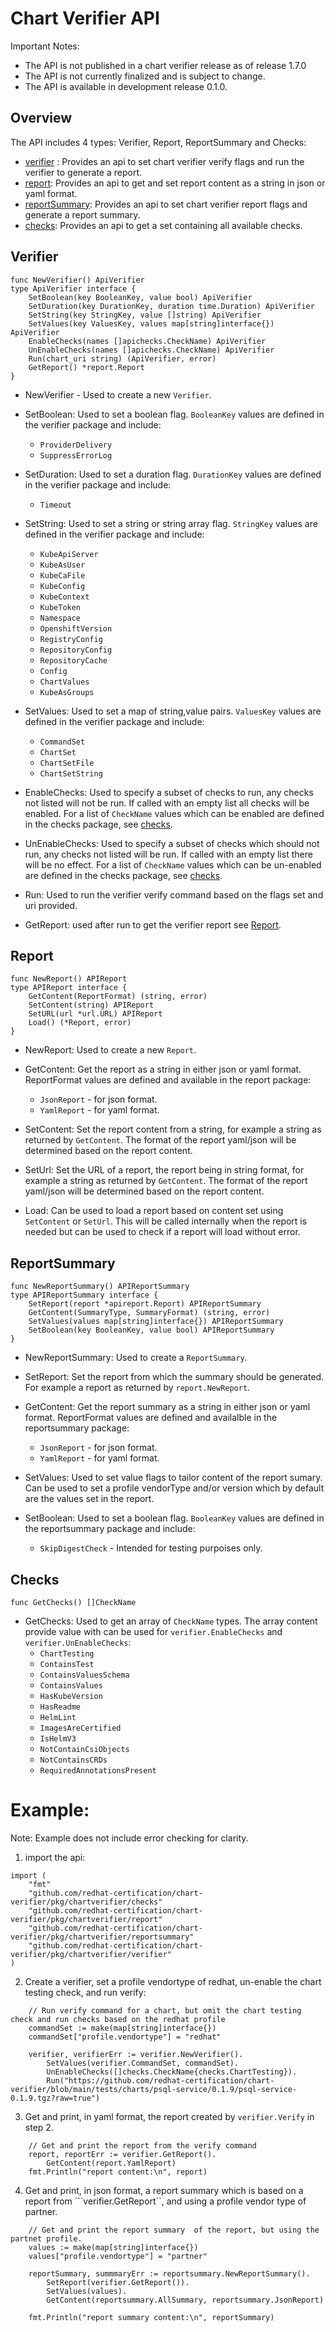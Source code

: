 # Chart Verifier API

Important Notes:
- The API is not published in a chart verifier release as of release 1.7.0
- The API is not currently finalized and is subject to change.
- The API is available in development release 0.1.0.

## Overview

The API includes 4 types: Verifier, Report, ReportSummary and Checks:

- [verifier](#verifier) : Provides an api to set chart verifier verify flags and run the verifier to generate a report.
- [report](#report): Provides an api to get and set report content as a string in json or yaml format.
- [reportSummary](#reportsummary): Provides an api to set chart verifier report flags and generate a report summary.
- [checks](#checks): Provides an api to get a set containing all available checks.

## Verifier

```
func NewVerifier() ApiVerifier
type ApiVerifier interface {
	SetBoolean(key BooleanKey, value bool) ApiVerifier
	SetDuration(key DurationKey, duration time.Duration) ApiVerifier
	SetString(key StringKey, value []string) ApiVerifier
	SetValues(key ValuesKey, values map[string]interface{}) ApiVerifier
	EnableChecks(names []apichecks.CheckName) ApiVerifier
	UnEnableChecks(names []apichecks.CheckName) ApiVerifier
	Run(chart_uri string) (ApiVerifier, error)
	GetReport() *report.Report
}
```

- NewVerifier - Used to create a new ```Verifier```.
  
- SetBoolean: Used to set a boolean flag. ```BooleanKey``` values are defined in the verifier package and include:
  - ```ProviderDelivery```
  - ```SuppressErrorLog```
    
- SetDuration: Used to set a duration flag. ```DurationKey``` values are defined in the verifier package and include:
  - ```Timeout```
    
- SetString: Used to set a string or string array flag. ```StringKey``` values are defined in the verifier package and include:
  - ```KubeApiServer```
  - ```KubeAsUser```
  - ```KubeCaFile```
  - ```KubeConfig```
  - ```KubeContext```
  - ```KubeToken```
  - ```Namespace```
  - ```OpenshiftVersion```
  -  ```RegistryConfig```
  -  ```RepositoryConfig```
  -  ```RepositoryCache```
  -  ```Config```
  -  ```ChartValues```
  -  ```KubeAsGroups```

- SetValues: Used to set a map of string,value pairs. ```ValuesKey``` values are defined in the verifier package and include:
  - ```CommandSet```
  - ```ChartSet```
  - ```ChartSetFile```
  - ```ChartSetString```

- EnableChecks: Used to specify a subset of checks to run, any checks not listed will not be run. If called with an empty list all checks will be enabled. For a list of ```CheckName``` values which can be enabled are defined in the checks package, see [checks](#checks).

- UnEnableChecks: Used to specify a subset of checks which should not run, any checks not listed will be run. If called with an empty list there will be no effect. For a list of ```CheckName``` values which can be un-enabled are defined in the checks package, see [checks](#checks).

- Run: Used to run the verifier verify command based on the flags set and uri provided.

- GetReport: used after run to get the verifier report see [Report](#report).

## Report

```
func NewReport() APIReport
type APIReport interface {
    GetContent(ReportFormat) (string, error)
    SetContent(string) APIReport
    SetURL(url *url.URL) APIReport
    Load() (*Report, error)
}
```

- NewReport: Used to create a new ```Report```.
  
- GetContent: Get the report as a string in either json or yaml format. ReportFormat values are defined and available in the report package:
  - ```JsonReport``` - for json format.
  - ```YamlReport``` - for yaml format.
    
- SetContent: Set the report content from a string, for example a string as returned by ```GetContent```. The format of the report yaml/json will be determined based on the report content.
  
- SetUrl: Set the URL of a report, the report being in string format, for example a string as returned by ```GetContent```. The format of the report yaml/json will be determined based on the report content. 
  
- Load: Can be used to load a report based on content set using ```SetContent``` or ```SetUrl```. This will be called internally when the report is needed but can be used to check if a report will load without error.

## ReportSummary
```
func NewReportSummary() APIReportSummary
type APIReportSummary interface {
	SetReport(report *apireport.Report) APIReportSummary
	GetContent(SummaryType, SummaryFormat) (string, error)
	SetValues(values map[string]interface{}) APIReportSummary
	SetBoolean(key BooleanKey, value bool) APIReportSummary
}

```

- NewReportSummary: Used to create a ```ReportSummary```.
  
- SetReport: Set the report from which the summary should be generated. For example a report as returned by ```report.NewReport```.
  
- GetContent: Get the report summary as a string in either json or yaml format. ReportFormat values are defined and availalble in the reportsummary package:
    - ```JsonReport``` - for json format.
    - ```YamlReport``` - for yaml format.
  
- SetValues: Used to set value flags to tailor content of the report sumary. Can be used to set a profile vendorType and/or version which by default are the values set in the report.

- SetBoolean: Used to set a boolean flag. ```BooleanKey``` values are defined in the reportsummary package and include:
    - ```SkipDigestCheck``` - Intended for testing purpoises only.

## Checks

```
func GetChecks() []CheckName
```

- GetChecks: Used to get an array of ```CheckName``` types. The array content provide value with can be used for ```verifier.EnableChecks``` and ```verifier.UnEnableChecks```:
    - ```ChartTesting```
    - ```ContainsTest```
    - ```ContainsValuesSchema```
    - ```ContainsValues```
    - ```HasKubeVersion```
    - ```HasReadme```
    - ```HelmLint```
    - ```ImagesAreCertified```
    - ```IsHelmV3```
    - ```NotContainCsiObjects```
    - ```NotContainsCRDs```
    - ```RequiredAnnotationsPresent``` 


# Example:

Note: Example does not include error checking for clarity.

1. import the api:
```
import (
	"fmt"
	"github.com/redhat-certification/chart-verifier/pkg/chartverifier/checks"
	"github.com/redhat-certification/chart-verifier/pkg/chartverifier/report"
	"github.com/redhat-certification/chart-verifier/pkg/chartverifier/reportsummary"
	"github.com/redhat-certification/chart-verifier/pkg/chartverifier/verifier"
)
```

2. Create a verifier, set a profile vendortype of redhat, un-enable the chart testing check, and run verify:
```
	// Run verify command for a chart, but omit the chart testing check and run checks based on the redhat profile
	commandSet := make(map[string]interface{})
	commandSet["profile.vendortype"] = "redhat"

	verifier, verifierErr := verifier.NewVerifier().
		SetValues(verifier.CommandSet, commandSet).
		UnEnableChecks([]checks.CheckName{checks.ChartTesting}).
		Run("https://github.com/redhat-certification/chart-verifier/blob/main/tests/charts/psql-service/0.1.9/psql-service-0.1.9.tgz?raw=true")

```
3. Get and print, in yaml format, the report created by ```verifier.Verify``` in step 2.
```
	// Get and print the report from the verify command
	report, reportErr := verifier.GetReport().
		GetContent(report.YamlReport)
	fmt.Println("report content:\n", report)
```
4. Get and print, in json format, a report summary which is based on a report from ```verifier.GetReport``, and using a profile vendor type of partner.
```
	// Get and print the report summary  of the report, but using the partnet profile.
	values := make(map[string]interface{})
	values["profile.vendortype"] = "partner"

	reportSummary, summmaryErr := reportsummary.NewReportSummary().
		SetReport(verifier.GetReport()).
		SetValues(values).
		GetContent(reportsummary.AllSummary, reportsummary.JsonReport)

	fmt.Println("report summary content:\n", reportSummary)
```